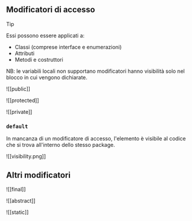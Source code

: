 ## Modificatori di accesso
>[!tip] 
>Essi possono essere applicati a:
>- Classi (comprese interface e enumerazioni)
>- Attributi
>- Metodi e costruttori
>
>NB: le variabili locali non supportano modificatori hanno visibilità solo nel blocco in cui vengono dichiarate.

![[public]]

![[protected]]

![[private]]

### `default`
In mancanza di un modificatore di accesso, l'elemento è visibile al codice che si trova all'interno dello stesso package.

![[visibility.png]]
## Altri modificatori
![[final]]

![[abstract]]

![[static]]